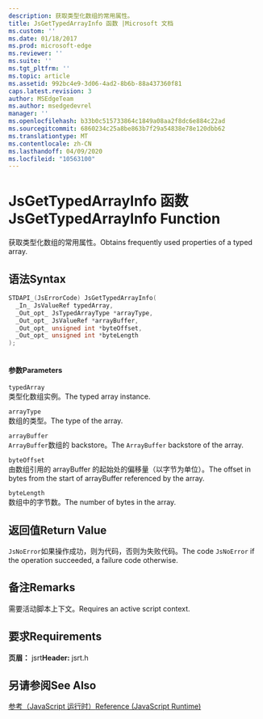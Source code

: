 ```yaml
---
description: 获取类型化数组的常用属性。
title: JsGetTypedArrayInfo 函数 |Microsoft 文档
ms.custom: ''
ms.date: 01/18/2017
ms.prod: microsoft-edge
ms.reviewer: ''
ms.suite: ''
ms.tgt_pltfrm: ''
ms.topic: article
ms.assetid: 992bc4e9-3d06-4ad2-8b6b-88a437360f81
caps.latest.revision: 3
author: MSEdgeTeam
ms.author: msedgedevrel
manager: ''
ms.openlocfilehash: b33b0c515733864c1849a08aa2f8dc6e884c22ad
ms.sourcegitcommit: 6860234c25a8be863b7f29a54838e78e120dbb62
ms.translationtype: MT
ms.contentlocale: zh-CN
ms.lasthandoff: 04/09/2020
ms.locfileid: "10563100"
---
```

# <span data-ttu-id="c86ce-103">JsGetTypedArrayInfo 函数</span><span class="sxs-lookup"><span data-stu-id="c86ce-103">JsGetTypedArrayInfo Function</span></span>
<span data-ttu-id="c86ce-104">获取类型化数组的常用属性。</span><span class="sxs-lookup"><span data-stu-id="c86ce-104">Obtains frequently used properties of a typed array.</span></span>  
  
## <span data-ttu-id="c86ce-105">语法</span><span class="sxs-lookup"><span data-stu-id="c86ce-105">Syntax</span></span>  
  
```cpp  
STDAPI_(JsErrorCode) JsGetTypedArrayInfo(  
  _In_ JsValueRef typedArray,  
  _Out_opt_ JsTypedArrayType *arrayType,  
  _Out_opt_ JsValueRef *arrayBuffer,  
  _Out_opt_ unsigned int *byteOffset,  
  _Out_opt_ unsigned int *byteLength  
);  
  
```  
  
#### <span data-ttu-id="c86ce-106">参数</span><span class="sxs-lookup"><span data-stu-id="c86ce-106">Parameters</span></span>  
 `typedArray`  
 <span data-ttu-id="c86ce-107">类型化数组实例。</span><span class="sxs-lookup"><span data-stu-id="c86ce-107">The typed array instance.</span></span>  
  
 `arrayType`  
 <span data-ttu-id="c86ce-108">数组的类型。</span><span class="sxs-lookup"><span data-stu-id="c86ce-108">The type of the array.</span></span>  
  
 `arrayBuffer`  
 <span data-ttu-id="c86ce-109">`ArrayBuffer`数组的 backstore。</span><span class="sxs-lookup"><span data-stu-id="c86ce-109">The `ArrayBuffer` backstore of the array.</span></span>  
  
 `byteOffset`  
 <span data-ttu-id="c86ce-110">由数组引用的 arrayBuffer 的起始处的偏移量（以字节为单位）。</span><span class="sxs-lookup"><span data-stu-id="c86ce-110">The offset in bytes from the start of arrayBuffer referenced by the array.</span></span>  
  
 `byteLength`  
 <span data-ttu-id="c86ce-111">数组中的字节数。</span><span class="sxs-lookup"><span data-stu-id="c86ce-111">The number of bytes in the array.</span></span>  
  
## <span data-ttu-id="c86ce-112">返回值</span><span class="sxs-lookup"><span data-stu-id="c86ce-112">Return Value</span></span>  
 <span data-ttu-id="c86ce-113">`JsNoError`如果操作成功，则为代码，否则为失败代码。</span><span class="sxs-lookup"><span data-stu-id="c86ce-113">The code `JsNoError` if the operation succeeded, a failure code otherwise.</span></span>  
  
## <span data-ttu-id="c86ce-114">备注</span><span class="sxs-lookup"><span data-stu-id="c86ce-114">Remarks</span></span>  
 <span data-ttu-id="c86ce-115">需要活动脚本上下文。</span><span class="sxs-lookup"><span data-stu-id="c86ce-115">Requires an active script context.</span></span>  
  
## <span data-ttu-id="c86ce-116">要求</span><span class="sxs-lookup"><span data-stu-id="c86ce-116">Requirements</span></span>  
 <span data-ttu-id="c86ce-117">**页眉：** jsrt</span><span class="sxs-lookup"><span data-stu-id="c86ce-117">**Header:** jsrt.h</span></span>  
  
## <span data-ttu-id="c86ce-118">另请参阅</span><span class="sxs-lookup"><span data-stu-id="c86ce-118">See Also</span></span>  
 [<span data-ttu-id="c86ce-119">参考（JavaScript 运行时）</span><span class="sxs-lookup"><span data-stu-id="c86ce-119">Reference (JavaScript Runtime)</span></span>](../chakra-hosting/reference-javascript-runtime.md)
